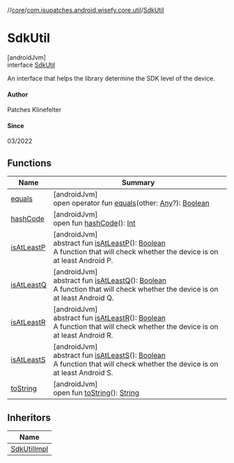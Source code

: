//[core](../../../index.md)/[com.isupatches.android.wisefy.core.util](../index.md)/[SdkUtil](index.md)

# SdkUtil

[androidJvm]\
interface [SdkUtil](index.md)

An interface that helps the library determine the SDK level of the device.

#### Author

Patches Klinefelter

#### Since

03/2022

## Functions

| Name | Summary |
|---|---|
| [equals](../-sdk-util-impl/index.md#585090901%2FFunctions%2F1101426427) | [androidJvm]<br>open operator fun [equals](../-sdk-util-impl/index.md#585090901%2FFunctions%2F1101426427)(other: [Any](https://kotlinlang.org/api/latest/jvm/stdlib/kotlin/-any/index.html)?): [Boolean](https://kotlinlang.org/api/latest/jvm/stdlib/kotlin/-boolean/index.html) |
| [hashCode](../-sdk-util-impl/index.md#1794629105%2FFunctions%2F1101426427) | [androidJvm]<br>open fun [hashCode](../-sdk-util-impl/index.md#1794629105%2FFunctions%2F1101426427)(): [Int](https://kotlinlang.org/api/latest/jvm/stdlib/kotlin/-int/index.html) |
| [isAtLeastP](is-at-least-p.md) | [androidJvm]<br>abstract fun [isAtLeastP](is-at-least-p.md)(): [Boolean](https://kotlinlang.org/api/latest/jvm/stdlib/kotlin/-boolean/index.html)<br>A function that will check whether the device is on at least Android P. |
| [isAtLeastQ](is-at-least-q.md) | [androidJvm]<br>abstract fun [isAtLeastQ](is-at-least-q.md)(): [Boolean](https://kotlinlang.org/api/latest/jvm/stdlib/kotlin/-boolean/index.html)<br>A function that will check whether the device is on at least Android Q. |
| [isAtLeastR](is-at-least-r.md) | [androidJvm]<br>abstract fun [isAtLeastR](is-at-least-r.md)(): [Boolean](https://kotlinlang.org/api/latest/jvm/stdlib/kotlin/-boolean/index.html)<br>A function that will check whether the device is on at least Android R. |
| [isAtLeastS](is-at-least-s.md) | [androidJvm]<br>abstract fun [isAtLeastS](is-at-least-s.md)(): [Boolean](https://kotlinlang.org/api/latest/jvm/stdlib/kotlin/-boolean/index.html)<br>A function that will check whether the device is on at least Android S. |
| [toString](../-sdk-util-impl/index.md#1616463040%2FFunctions%2F1101426427) | [androidJvm]<br>open fun [toString](../-sdk-util-impl/index.md#1616463040%2FFunctions%2F1101426427)(): [String](https://kotlinlang.org/api/latest/jvm/stdlib/kotlin/-string/index.html) |

## Inheritors

| Name |
|---|
| [SdkUtilImpl](../-sdk-util-impl/index.md) |
